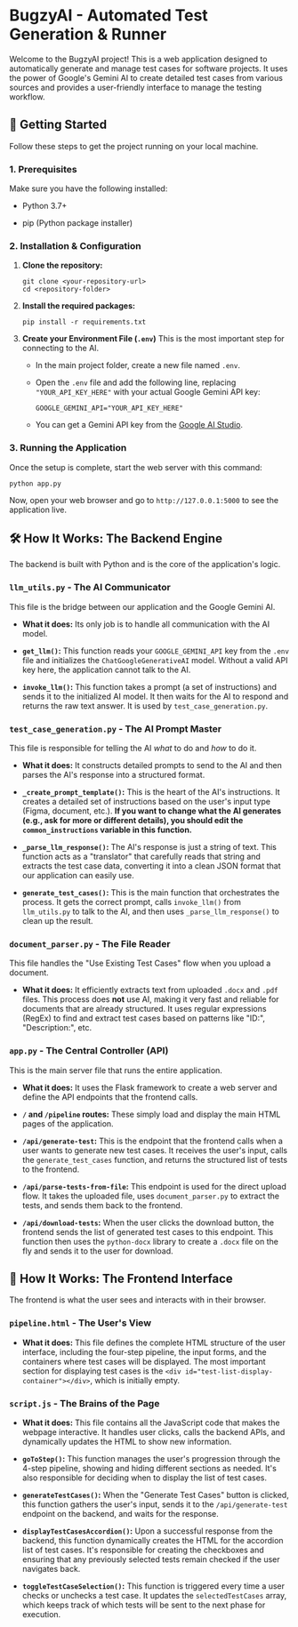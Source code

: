 # BugzyAI - Automated Test Generation & Runner

Welcome to the BugzyAI project! This is a web application designed to automatically generate and manage test cases for software projects. It uses the power of Google's Gemini AI to create detailed test cases from various sources and provides a user-friendly interface to manage the testing workflow.

## 🚀 Getting Started

Follow these steps to get the project running on your local machine.

### 1. Prerequisites

Make sure you have the following installed:

* Python 3.7+

* pip (Python package installer)

### 2. Installation & Configuration

1. **Clone the repository:**

   ```
   git clone <your-repository-url>
   cd <repository-folder>
   ```

2. **Install the required packages:**

   ```
   pip install -r requirements.txt
   ```

3. **Create your Environment File (`.env`)**
   This is the most important step for connecting to the AI.

   * In the main project folder, create a new file named `.env`.

   * Open the `.env` file and add the following line, replacing `"YOUR_API_KEY_HERE"` with your actual Google Gemini API key:

     ```
     GOOGLE_GEMINI_API="YOUR_API_KEY_HERE"
     ```

   * You can get a Gemini API key from the [Google AI Studio](https://aistudio.google.com/app/apikey).

### 3. Running the Application

Once the setup is complete, start the web server with this command:

```
python app.py
```

Now, open your web browser and go to `http://127.0.0.1:5000` to see the application live.

## 🛠️ How It Works: The Backend Engine

The backend is built with Python and is the core of the application's logic.

### `llm_utils.py` - The AI Communicator

This file is the bridge between our application and the Google Gemini AI.

* **What it does:** Its only job is to handle all communication with the AI model.

* **`get_llm()`:** This function reads your `GOOGLE_GEMINI_API` key from the `.env` file and initializes the `ChatGoogleGenerativeAI` model. Without a valid API key here, the application cannot talk to the AI.

* **`invoke_llm()`:** This function takes a prompt (a set of instructions) and sends it to the initialized AI model. It then waits for the AI to respond and returns the raw text answer. It is used by `test_case_generation.py`.

### `test_case_generation.py` - The AI Prompt Master

This file is responsible for telling the AI *what* to do and *how* to do it.

* **What it does:** It constructs detailed prompts to send to the AI and then parses the AI's response into a structured format.

* **`_create_prompt_template()`:** This is the heart of the AI's instructions. It creates a detailed set of instructions based on the user's input type (Figma, document, etc.). **If you want to change what the AI generates (e.g., ask for more or different details), you should edit the `common_instructions` variable in this function.**

* **`_parse_llm_response()`:** The AI's response is just a string of text. This function acts as a "translator" that carefully reads that string and extracts the test case data, converting it into a clean JSON format that our application can easily use.

* **`generate_test_cases()`:** This is the main function that orchestrates the process. It gets the correct prompt, calls `invoke_llm()` from `llm_utils.py` to talk to the AI, and then uses `_parse_llm_response()` to clean up the result.

### `document_parser.py` - The File Reader

This file handles the "Use Existing Test Cases" flow when you upload a document.

* **What it does:** It efficiently extracts text from uploaded `.docx` and `.pdf` files. This process does **not** use AI, making it very fast and reliable for documents that are already structured. It uses regular expressions (RegEx) to find and extract test cases based on patterns like "ID:", "Description:", etc.

### `app.py` - The Central Controller (API)

This is the main server file that runs the entire application.

* **What it does:** It uses the Flask framework to create a web server and define the API endpoints that the frontend calls.

* **`/` and `/pipeline` routes:** These simply load and display the main HTML pages of the application.

* **`/api/generate-test`:** This is the endpoint that the frontend calls when a user wants to generate new test cases. It receives the user's input, calls the `generate_test_cases` function, and returns the structured list of tests to the frontend.

* **`/api/parse-tests-from-file`:** This endpoint is used for the direct upload flow. It takes the uploaded file, uses `document_parser.py` to extract the tests, and sends them back to the frontend.

* **`/api/download-tests`:** When the user clicks the download button, the frontend sends the list of generated test cases to this endpoint. This function then uses the `python-docx` library to create a `.docx` file on the fly and sends it to the user for download.

## 🎨 How It Works: The Frontend Interface

The frontend is what the user sees and interacts with in their browser.

### `pipeline.html` - The User's View

* **What it does:** This file defines the complete HTML structure of the user interface, including the four-step pipeline, the input forms, and the containers where test cases will be displayed. The most important section for displaying test cases is the `<div id="test-list-display-container"></div>`, which is initially empty.

### `script.js` - The Brains of the Page

* **What it does:** This file contains all the JavaScript code that makes the webpage interactive. It handles user clicks, calls the backend APIs, and dynamically updates the HTML to show new information.

* **`goToStep()`:** This function manages the user's progression through the 4-step pipeline, showing and hiding different sections as needed. It's also responsible for deciding when to display the list of test cases.

* **`generateTestCases()`:** When the "Generate Test Cases" button is clicked, this function gathers the user's input, sends it to the `/api/generate-test` endpoint on the backend, and waits for the response.

* **`displayTestCasesAccordion()`:** Upon a successful response from the backend, this function dynamically creates the HTML for the accordion list of test cases. It's responsible for creating the checkboxes and ensuring that any previously selected tests remain checked if the user navigates back.

* **`toggleTestCaseSelection()`:** This function is triggered every time a user checks or unchecks a test case. It updates the `selectedTestCases` array, which keeps track of which tests will be sent to the next phase for execution.
